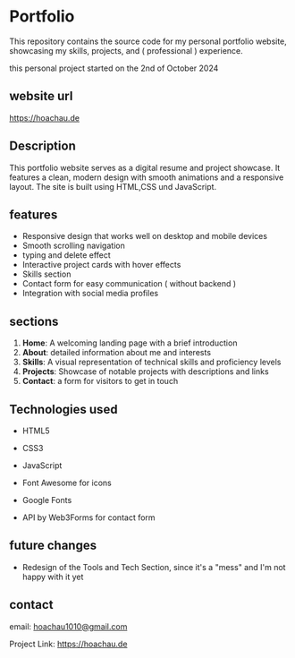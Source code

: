 # Portfolio

This repository contains the source code for my personal portfolio website, showcasing my skills, projects, and ( professional ) experience.

this personal project started on the 2nd of October 2024

## website url

https://hoachau.de

## Description

This portfolio website serves as a digital resume and project showcase. It features a clean, modern design with smooth animations and a responsive layout. The site is built using HTML,CSS und JavaScript. 



## features

- Responsive design that works well on desktop and mobile devices
- Smooth scrolling navigation
- typing and delete effect
- Interactive project cards with hover effects
- Skills section
- Contact form for easy communication ( without backend )
- Integration with social media profiles

## sections

1. **Home**: A welcoming landing page with a brief introduction
2. **About**: detailed information about me and interests
3. **Skills**: A visual representation of technical skills and proficiency levels
4. **Projects**: Showcase of notable projects with descriptions and links
5. **Contact**: a form for visitors to get in touch

## Technologies used

- HTML5
- CSS3
- JavaScript
  
- Font Awesome for icons
- Google Fonts
- API by Web3Forms for contact form

## future changes
- Redesign of the Tools and Tech Section, since it's a "mess" and I'm not happy with it yet

## contact

email: hoachau1010@gmail.com

Project Link: https://hoachau.de

